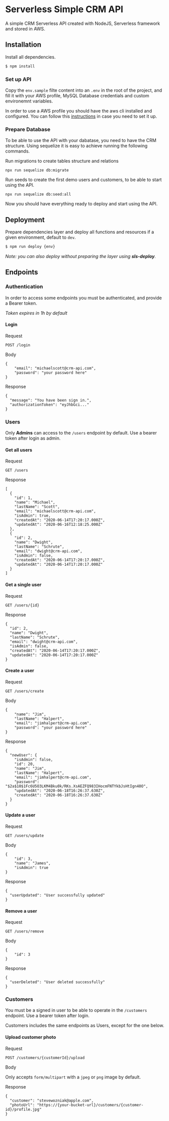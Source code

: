 # Serverless Simple CRM API
A simple CRM Serverless API created with NodeJS, Serverless framework and stored in AWS.

## Installation

Install all dependencies.

```sh
$ npm install
```
### Set up API

Copy the `env.sample` filte content into an `.env` in the root of the project, and fill it with your AWS profile, MySQL Database credentials and custom environemnt variables.

In order to use a AWS profile you should have the aws cli installed and configured. You can follow this [instructions](https://docs.aws.amazon.com/cli/latest/userguide/cli-chap-configure.html) in case you need to set it up.

### Prepare Database

To be able to use the API with your dabatase, you need to have the CRM structure. Using sequelize it is easy to achieve running the following commands.

Run migrations to create tables structure and relations
```
npx run sequelize db:migrate
```

Run seeds to create the first demo users and customers, to be able to start using the API.
```
npx run sequelize db:seed:all
```

Now you should have everything ready to deploy and start using the API.

## Deployment

Prepare dependencies layer and deploy all functions and resources if a given environment, default to `dev`.

```sh
$ npm run deploy {env}
```

_Note: you can also deploy without preparing the layer using **sls-deploy**._

## Endpoints

### Authentication

In order to access some endpoints you must be authenticated, and provide a Bearer token.

_Token expires in 1h by default_
#### Login
Request
```
POST /login
```
Body
```
{
	"email": "michaelscott@crm-api.com",
	"password": "your password here"
}
```
Response
```
{
  "message": "You have been sign in.",
  "authorizationToken": "eyJhbGci..."
}
```

### Users

Only **Admins** can access to the `/users` endpoint by default. Use a bearer token after login as admin.

#### Get all users
Request
```
GET /users
```
Response
```
[
  {
    "id": 1,
    "name": "Michael",
    "lastName": "Scott",
    "email": "michaelscott@crm-api.com",
    "isAdmin": true,
    "createdAt": "2020-06-14T17:20:17.000Z",
    "updatedAt": "2020-06-16T12:18:25.000Z"
  },
  {
    "id": 2,
    "name": "Dwight",
    "lastName": "Schrute",
    "email": "dwight@crm-api.com",
    "isAdmin": false,
    "createdAt": "2020-06-14T17:20:17.000Z",
    "updatedAt": "2020-06-14T17:20:17.000Z"
  }
]
```

#### Get a single user
Request
```
GET /users/{id}
```
Response
```
{
  "id": 2,
  "name": "Dwight",
  "lastName": "Schrute",
  "email": "dwight@crm-api.com",
  "isAdmin": false,
  "createdAt": "2020-06-14T17:20:17.000Z",
  "updatedAt": "2020-06-14T17:20:17.000Z"
}
```

#### Create a user
Request
```
GET /users/create
```
Body
```
{
	"name": "Jim",
	"lastName": "Halpert",
	"email": "jimhalpert@crm-api.com",
	"password": "your password here"
}
```
Response
```
{
  "newUser": {
    "isAdmin": false,
    "id": 20,
    "name": "Jim",
    "lastName": "Halpert",
    "email": "jimhalpert@crm-api.com",
    "password": "$2a$10$1Fc6U5O3LKM4Bku0k/RKs.XsAEZFQ983IHocmFNTYkbJsHtIgn40O",
    "updatedAt": "2020-06-18T16:26:37.630Z",
    "createdAt": "2020-06-18T16:26:37.630Z"
  }
}
```

#### Update a user
Request
```
GET /users/update
```
Body
```
{
	"id": 3,
	"name": "James",
	"isAdmin": true
}
```
Response
```
{
  "userUpdated": "User successfully updated"
}
```

#### Remove a user
Request
```
GET /users/remove
```
Body
```
{
	"id": 3
}
```
Response
```
{
  "userDeleted": "User deleted successfully"
}
```

### Customers

You must be a signed in user to be able to operate in the `/customers` endpoint. Use a bearer token after login.

Customers includes the same endpoints as Users, except for the one below.

#### Upload customer photo
Request
```
POST /customers/{customerId}/upload
```
Body

Only accepts `form/multipart` with a `jpeg` or `png` image by default.

Response
```
{
  "customer": "stevewozniak@apple.com",
  "photoUrl": "https://{your-bucket-url}/customers/{customer-id}/profile.jpg"
}
```
